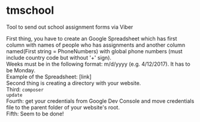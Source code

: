 # tmschool
Tool to send out school assignment forms via Viber


First thing, you have to create an Google Spreadsheet which has first column with names of people who has assignments and another column named(First string  = PhoneNumbers) with global phone numbers (must include country code but without '+' sign).<br />
Weeks must be in the following format: m/d/yyyy (e.g. 4/12/2017). It has to be Monday.<br />
Example of the Spreadsheet: [link] <br />
Second thing is creating a directory with your website. <br />
Third: <code>composer update</code><br />
Fourth: get your credentials from Google Dev Console and move credentials file to the parent folder of your website's root.<br />
Fifth: Seem to be done!<br />
